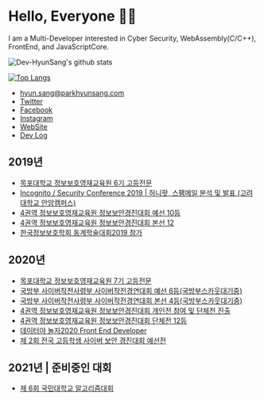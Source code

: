 # Hello, Everyone 🤘🏻

I am a Multi-Developer interested in Cyber Security, WebAssembly(C/C++), FrontEnd, and JavaScriptCore.

![Dev-HyunSang's github stats](https://github-readme-stats.vercel.app/api?username=Dev-HyunSang&show_icons=true&theme=radical)

[![Top Langs](https://github-readme-stats.vercel.app/api/top-langs/?username=Dev-HyunSang&layout=compact)](https://github.com/anuraghazra/github-readme-stats)

- hyun.sang@parkhyunsang.com
- [Twitter](https://twitter.com/hyunsang_0625)
- [Facebook](https://www.facebook.com/hyun.sang.0625/)
- [Instagram](https://www.instagram.com/im_hyun.sang/)
- [WebSite](https://www.parkhyunsang.com)
- [Dev Log](https://blog.parkhyunsang.com)

## 2019년
- [목포대학교 정보보호영재교육원 6기 고등전문](http://secu.mokpo.ac.kr/index.9is?contentUid=4a94e39d5f702dab015f8fa6b7e414b2)
- [Incognito / Security Conference 2019 | 허니팟, 스팸메일 분석 및 발표 (고려대학교 안암캠퍼스)]()
- [4권역 정보보호영재교육원 정보보안경진대회 예선 10등]()
- [4권역 정보보호영재교육원 정보보안경진대회 본선 12]()
- [한국정보보호학회 동계학술대회2019 참가](https://www.manuscriptlink.com/society/kiisc/conference/ciscw2019)

## 2020년
- [목포대학교 정보보호영재교육원 7기 고등전문](http://secu.mokpo.ac.kr/index.9is?contentUid=4a94e39d5f702dab015f8fa6b7e414b2)
- [국방부 사이버작전사령부 사이버작전경연대회 예선 6등(국방부스카웃대기중)](https://cyberoc.kr/)
- [국방부 사이버작전사령부 사이버작전경연대회 본선 4등(국방부스카웃대기중)](https://cyberoc.kr/)
- [4권역 정보보호영재교육원 정보보안경진대회 개인전 참여 및 단체전 진출]()
- [4권역 정보보호영재교육원 정보보안경진대회 단체전 12등]()
- [데이터야 놀자2020 Front End Developer](https://datayanolja.github.io/)
- [제 2회 전국 고등학생 사이버 보안 경진대회 예선전](http://sc.anu.ac.kr/)

## 2021년 | 준비중인 대회
- [제 6회 국민대학교 알고리즘대회](https://softwarecontest.kookmin.ac.kr/)
